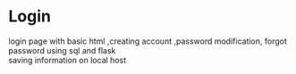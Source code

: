 # Login 
login page with basic html ,creating account ,password modification, forgot password using sql and flask  
saving information on local host
